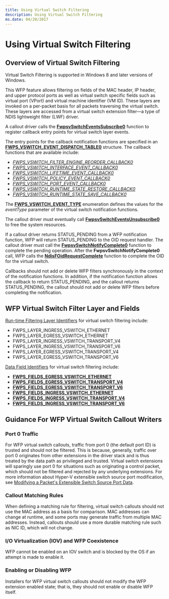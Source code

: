 ```yaml
---
title: Using Virtual Switch Filtering
description: Using Virtual Switch Filtering
ms.date: 04/20/2017
---
```


# Using Virtual Switch Filtering

## Overview of Virtual Switch Filtering

Virtual Switch Filtering is supported in Windows 8 and later versions of Windows.

This WFP feature allows filtering on fields of the MAC header, IP header, and upper protocol ports as well as virtual switch specific fields such as virtual port (VPort) and virtual machine identifier (VM ID). These layers are invoked on a per-packet basis for all packets traversing the virtual switch. These layers are accessed from a virtual switch extension filter—a type of NDIS lightweight filter (LWF) driver.

A callout driver calls the [**FwpsvSwitchEventsSubscribe0**](/windows-hardware/drivers/ddi/fwpsk/nf-fwpsk-fwpsvswitcheventssubscribe0) function to register callback entry points for virtual switch layer events.

The entry points for the callback notification functions are specified in an [**FWPS\_VSWITCH\_EVENT\_DISPATCH\_TABLE0**](/windows-hardware/drivers/ddi/fwpsk/ns-fwpsk-fwps_vswitch_event_dispatch_table0_) structure. The callback functions that are available include:

* [*FWPS\_VSWITCH\_FILTER\_ENGINE\_REORDER\_CALLBACK0*](/windows-hardware/drivers/ddi/fwpsk/nc-fwpsk-fwps_vswitch_filter_engine_reorder_callback0)
* [*FWPS\_VSWITCH\_INTERFACE\_EVENT\_CALLBACK0*](/windows-hardware/drivers/ddi/fwpsk/nc-fwpsk-fwps_vswitch_interface_event_callback0)
* [*FWPS\_VSWITCH\_LIFETIME\_EVENT\_CALLBACK0*](/windows-hardware/drivers/ddi/fwpsk/nc-fwpsk-fwps_vswitch_lifetime_event_callback0)
* [*FWPS\_VSWITCH\_POLICY\_EVENT\_CALLBACK0*](/windows-hardware/drivers/ddi/fwpsk/nc-fwpsk-fwps_vswitch_policy_event_callback0)
* [*FWPS\_VSWITCH\_PORT\_EVENT\_CALLBACK0*](/windows-hardware/drivers/ddi/fwpsk/nc-fwpsk-fwps_vswitch_port_event_callback0)
* [*FWPS\_VSWITCH\_RUNTIME\_STATE\_RESTORE\_CALLBACK0*](/windows-hardware/drivers/ddi/fwpsk/nc-fwpsk-fwps_vswitch_runtime_state_restore_callback0)
* [*FWPS\_VSWITCH\_RUNTIME\_STATE\_SAVE\_CALLBACK0*](/windows-hardware/drivers/ddi/fwpsk/nc-fwpsk-fwps_vswitch_runtime_state_save_callback0)

The [**FWPS\_VSWITCH\_EVENT\_TYPE**](/windows-hardware/drivers/ddi/fwpsk/ne-fwpsk-fwps_vswitch_event_type_) enumeration defines the values for the *eventType* parameter of the virtual switch notification functions.

The callout driver must eventually call [**FwpsvSwitchEventsUnsubscribe0**](/windows-hardware/drivers/ddi/fwpsk/nf-fwpsk-fwpsvswitcheventsunsubscribe0) to free the system resources.

If a callout driver returns STATUS\_PENDING from a WFP notification function, WFP will return STATUS\_PENDING to the OID request handler. The callout driver must call the [**FwpsvSwitchNotifyComplete0**](/windows-hardware/drivers/ddi/fwpsk/nf-fwpsk-fwpsvswitchnotifycomplete0) function to complete the pending operation. After the **FwpsvSwitchNotifyComplete0** call, WFP calls the [**NdisFOidRequestComplete**](/windows-hardware/drivers/ddi/ndis/nf-ndis-ndisfoidrequestcomplete) function to complete the OID for the virtual switch.

Callbacks should not add or delete WFP filters synchronously in the context of the notification functions. In addition, if the notification function allows the callback to return STATUS\_PENDING, and the callout returns STATUS\_PENDING, the callout should not add or delete WFP filters before completing the notification.

## WFP Virtual Switch Filter Layer and Fields

[Run-time Filtering Layer Identifiers](./run-time-filtering-layer-identifiers.md) for virtual switch filtering include:

* FWPS\_LAYER\_INGRESS\_VSWITCH\_ETHERNET
* FWPS\_LAYER\_EGRESS\_VSWITCH\_ETHERNET
* FWPS\_LAYER\_INGRESS\_VSWITCH\_TRANSPORT\_V4
* FWPS\_LAYER\_INGRESS\_VSWITCH\_TRANSPORT\_V6
* FWPS\_LAYER\_EGRESS\_VSWITCH\_TRANSPORT\_V4
* FWPS\_LAYER\_EGRESS\_VSWITCH\_TRANSPORT\_V6

[Data Field Identifiers](./data-field-identifiers.md) for virtual switch filtering include:

* [**FWPS\_FIELDS\_EGRESS\_VSWITCH\_ETHERNET**](/windows-hardware/drivers/ddi/fwpsk/ne-fwpsk-fwps_fields_egress_vswitch_ethernet_)
* [**FWPS\_FIELDS\_EGRESS\_VSWITCH\_TRANSPORT\_V4**](/windows-hardware/drivers/ddi/fwpsk/ne-fwpsk-fwps_fields_egress_vswitch_transport_v4_)
* [**FWPS\_FIELDS\_EGRESS\_VSWITCH\_TRANSPORT\_V6**](/windows-hardware/drivers/ddi/fwpsk/ne-fwpsk-fwps_fields_egress_vswitch_transport_v6_)
* [**FWPS\_FIELDS\_INGRESS\_VSWITCH\_ETHERNET**](/windows-hardware/drivers/ddi/fwpsk/ne-fwpsk-fwps_fields_ingress_vswitch_ethernet_)
* [**FWPS\_FIELDS\_INGRESS\_VSWITCH\_TRANSPORT\_V4**](/windows-hardware/drivers/ddi/fwpsk/ne-fwpsk-fwps_fields_ingress_vswitch_transport_v4_)
* [**FWPS\_FIELDS\_INGRESS\_VSWITCH\_TRANSPORT\_V6**](/windows-hardware/drivers/ddi/fwpsk/ne-fwpsk-fwps_fields_ingress_vswitch_transport_v6_)

## Guidance For WFP Virtual Switch Callout Writers

### Port 0 Traffic

For WFP virtual switch callouts, traffic from port 0 (the default port ID) is trusted and should not be filtered. This is because, generally, traffic over port 0 originates from other extensions in the driver stack and is thus treated by the data path as privileged and trusted. Virtual switch extensions will sparingly use port 0 for situations such as originating a control packet, which should not be filtered and rejected by any underlying extensions. For more information about Hyper-V extensible switch source port modification, see [Modifying a Packet's Extensible Switch Source Port Data](modifying-a-packet-s-extensible-switch-source-port-data.md).

### Callout Matching Rules

When defining a matching rule for filtering, virtual switch callouts should not use the MAC address as a basis for comparison. MAC addresses can change at runtime, and some ports may generate traffic from multiple MAC addresses. Instead, callouts should use a more durable matching rule such as NIC ID, which will not change.

### I/O Virtualization (IOV) and WFP Coexistence

WFP cannot be enabled on an IOV switch and is blocked by the OS if an attempt is made to enable it.

### Enabling or Disabling WFP

Installers for WFP virtual switch callouts should not modify the WFP extension enabled state; that is, they should not enable or disable WFP itself.
